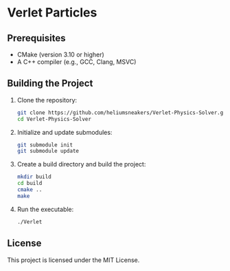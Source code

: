 # Verlet Particles

## Prerequisites

- CMake (version 3.10 or higher)
- A C++ compiler (e.g., GCC, Clang, MSVC)

## Building the Project

1. Clone the repository:

    ```sh
    git clone https://github.com/heliumsneakers/Verlet-Physics-Solver.git
    cd Verlet-Physics-Solver
    ```

2. Initialize and update submodules:

    ```sh
    git submodule init
    git submodule update
    ```

3. Create a build directory and build the project:

    ```sh
    mkdir build
    cd build
    cmake ..
    make
    ```

4. Run the executable:

    ```sh
    ./Verlet
    ```

## License

This project is licensed under the MIT License.

